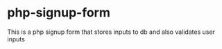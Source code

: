 # php-signup-form
This is a php signup form that stores inputs to db and also validates user inputs
